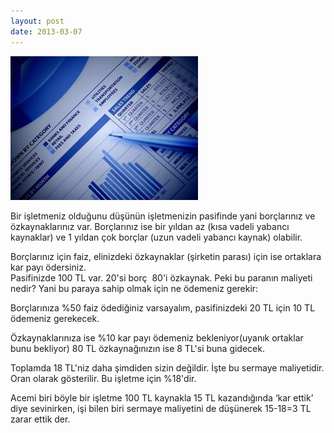 ```yaml
---
layout: post
date: 2013-03-07
---
```


[![](/images/9b2b7-5_graph.jpg)](https://suatatan.wordpress.com/wp-content/uploads/2013/03/9b2b7-5_graph.jpg)

  
  
  
  
  
  
  
  
  
  
  
  
  
  
  
  
  
Bir işletmeniz olduğunu düşünün işletmenizin pasifinde yani borçlarınız ve özkaynaklarınız var. Borçlarınız ise bir yıldan az (kısa vadeli yabancı kaynaklar) ve 1 yıldan çok borçlar (uzun vadeli yabancı kaynak) olabilir.  
  
Borçlarınız için faiz, elinizdeki özkaynaklar (şirketin parası) için ise ortaklara kar payı ödersiniz.  
Pasifinizde 100 TL var. 20'si borç  80'i özkaynak. Peki bu paranın maliyeti nedir? Yani bu paraya sahip olmak için ne ödemeniz gerekir:  
  
Borçlarınıza %50 faiz ödediğiniz varsayalım, pasifinizdeki 20 TL için 10 TL ödemeniz gerekecek.  
  
Özkaynaklarınıza ise %10 kar payı ödemeniz bekleniyor(uyanık ortaklar bunu bekliyor) 80 TL özkaynağınızın ise 8 TL'si buna gidecek.  
  
Toplamda 18 TL'niz daha şimdiden sizin değildir. İşte bu sermaye maliyetidir. Oran olarak gösterilir. Bu işletme için %18'dir.  
  
Acemi biri böyle bir işletme 100 TL kaynakla 15 TL kazandığında ‘kar ettik’ diye sevinirken, işi bilen biri sermaye maliyetini de düşünerek 15-18=3 TL zarar ettik der.
